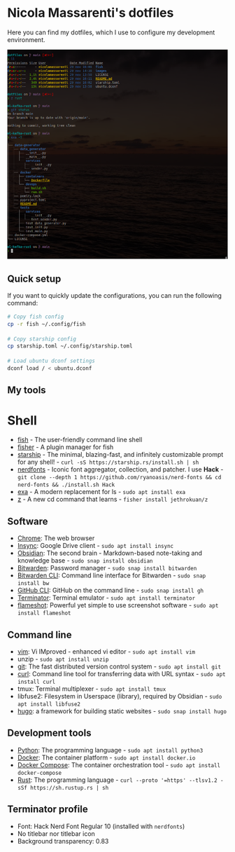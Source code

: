 # Nicola Massarenti's dotfiles

Here you can find my dotfiles, which I use to configure my development environment.

[//]: # (Showing image)
![terminal](https://raw.githubusercontent.com/nicolamassarenti/dotfiles/main/images/terminal.png)

## Quick setup
If you want to quickly update the configurations, you can run the following command:

```bash
# Copy fish config
cp -r fish ~/.config/fish

# Copy starship config
cp starship.toml ~/.config/starship.toml

# Load ubuntu dconf settings
dconf load / < ubuntu.dconf
```

## My tools
# Shell
* [fish](https://fishshell.com/) - The user-friendly command line shell
* [fisher](https://github.com/jorgebucaran/fisher) - A plugin manager for fish
* [starship](https://starship.rs/) - The minimal, blazing-fast, and infinitely customizable prompt for any shell! - `curl -sS https://starship.rs/install.sh | sh`
* [nerdfonts](https://github.com/ryanoasis/nerd-fonts) - Iconic font aggregator, collection, and patcher. I use **Hack** - `git clone --depth 1 https://github.com/ryanoasis/nerd-fonts && cd nerd-fonts && ./install.sh Hack`
* [exa](https://the.exa.website/) - A modern replacement for ls - `sudo apt install exa`
* [z](https://github.com/jethrokuan/z) - A new cd command that learns - `fisher install jethrokuan/z`

## Software
- [Chrome](https://www.google.com/chrome/): The web browser
- [Insync](https://www.insynchq.com/): Google Drive client - `sudo apt install insync`
- [Obsidian](https://obsidian.md/): The second brain - Markdown-based note-taking and knowledge base - `sudo snap install obsidian`
- [Bitwarden](https://bitwarden.com/): Password manager - `sudo snap install bitwarden`
- [Bitwarden CLI](https://bitwarden.com/help/article/cli/): Command line interface for Bitwarden - `sudo snap install bw`
- [GitHub CLI](https://cli.github.com/): GitHub on the command line - `sudo snap install gh`
- [Terminator](https://terminator-gtk3.readthedocs.io/en/latest/): Terminal emulator - `sudo apt install terminator`
- [flameshot](https://flameshot.js.org/): Powerful yet simple to use screenshot software - `sudo apt install flameshot`

## Command line
- [vim](https://www.vim.org/): Vi IMproved - enhanced vi editor - `sudo apt install vim`
- unzip - `sudo apt install unzip`
- [git](https://git-scm.com/): The fast distributed version control system - `sudo apt install git`
- [curl](https://curl.se/): Command line tool for transferring data with URL syntax - `sudo apt install curl`
- tmux: Terminal multiplexer - `sudo apt install tmux`
- libfuse2: Filesystem in Userspace (library), required by Obsidian - `sudo apt install libfuse2`
- [hugo](https://gohugo.io/): a framework for building static websites - `sudo snap install hugo`

## Development tools
- [Python](https://www.python.org/): The programming language - `sudo apt install python3`
- [Docker](https://www.docker.com/): The container platform - `sudo apt install docker.io`
- [Docker Compose](https://docs.docker.com/compose/): The container orchestration tool - `sudo apt install docker-compose`
- [Rust](https://www.rust-lang.org/): The programming language - `curl --proto '=https' --tlsv1.2 -sSf https://sh.rustup.rs | sh`

## Terminator profile
- Font: Hack Nerd Font Regular 10 (installed with `nerdfonts`)
- No titlebar nor titlebar icon
- Background transparency: 0.83